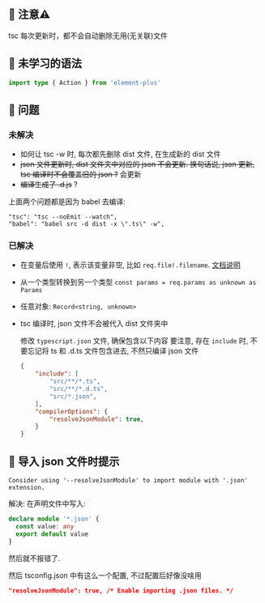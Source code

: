 ## 🍕 注意⚠️

tsc 每次更新时，都不会自动删除无用(无关联)文件

## 🍕 未学习的语法

```ts
import type { Action } from 'element-plus'

```

## 🍕 问题

### 未解决

- 如何让 tsc -w 时, 每次都先删除 dist 文件, 在生成新的 dist 文件
- ~~json 文件更新时, dist 文件夹中对应的 json 不会更新. 换句话说, json 更新, tsc 编译时不会覆盖旧的 json ?~~ 会更新
- ~~编译生成了 .d.js~~ ?

上面两个问题都是因为 babel 去编译:

    "tsc": "tsc --noEmit --watch",
    "babel": "babel src -d dist -x \".ts\" -w",

### 已解决

- 在变量后使用 `!`, 表示该变量非空, 比如 `req.file!.filename`. [文档说明](https://www.typescriptlang.org/docs/handbook/release-notes/typescript-2-0.html#non-null-assertion-operator)

- 从一个类型转换到另一个类型 `const params = req.params as unknown as Params`

- 任意对象: `Record<string, unknown>`

- tsc 编译时, json 文件不会被代入 dist 文件夹中

  修改 `typescript.json` 文件, 确保包含以下内容
  要注意, 存在 `include` 时, 不要忘记将 ts 和 .d.ts 文件包含进去, 不然只编译 json 文件

  ```json
  {
      "include": [
          "src/**/*.ts",
          "src/**/*.d.ts",
          "src/*.json",
      ],
      "compilerOptions": {
          "resolveJsonModule": true,
      }
  }
  ```


## 🍕 导入 json 文件时提示
`Consider using '--resolveJsonModule' to import module with '.json' extension.`

解决: 在声明文件中写入:

```ts
declare module '*.json' {
  const value: any
  export default value
}
```

然后就不报错了.

然后 tsconfig.json 中有这么一个配置, 不过配置后好像没啥用

```json
"resolveJsonModule": true, /* Enable importing .json files. */
```